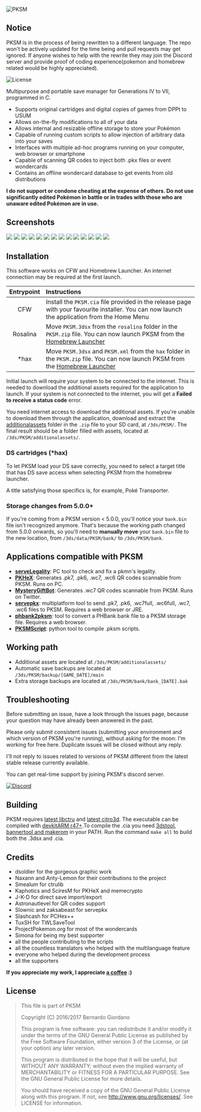 ![PKSM](https://raw.githubusercontent.com/BernardoGiordano/PKSM/master/assets/banner.png)

## Notice

PKSM is in the process of being rewritten to a different language. The repo won't be actively updated for the time being and pull requests may get ignored. If anyone wishes to help with the rewrite they may join the Discord server and provide proof of coding experience(pokemon and homebrew related would be highly appreciated).

![License](https://img.shields.io/badge/License-GPLv3-blue.svg)

Multipurpose and portable save manager for Generations IV to VII, programmed in C.

* Supports original cartridges and digital copies of games from DPPt to USUM
* Allows on-the-fly modifications to all of your data
* Allows internal and resizable offline storage to store your Pokémon
* Capable of running custom scripts to allow injection of arbitrary data into your saves
* Interfaces with multiple ad-hoc programs running on your computer, web browser or smartphone
* Capable of scanning QR codes to inject both .pkx files or event wondercards
* Contains an offline wondercard database to get events from old distributions

**I do not support or condone cheating at the expense of others. Do not use significantly edited Pokémon in battle or in trades with those who are unaware edited Pokémon are in use.**

## Screenshots

![](https://i.imgur.com/Rj3OwBZ.png) ![](https://i.imgur.com/Nl5z9Yx.png)
![](https://i.imgur.com/2Vt1dYE.png) ![](https://i.imgur.com/2Vt1dYE.png)
![](https://i.imgur.com/a355RYx.png) ![](https://i.imgur.com/EyTwxIc.png)
![](https://i.imgur.com/i3dLv54.png) ![](https://i.imgur.com/Oyr5zsF.png)
![](https://i.imgur.com/e9I6UoK.png) ![](https://i.imgur.com/8yYEfnX.png)
![](https://i.imgur.com/qVz2vba.png) ![](https://i.imgur.com/Wg1m4Ws.png)
![](https://i.imgur.com/8bPKwNe.png) ![](https://i.imgur.com/OdjkZwG.png)

## Installation

This software works on CFW and Homebrew Launcher. An internet connection may be required at the first launch.

| Entrypoint | Instructions |
| :--------: | :----------- |
| CFW | Install the `PKSM.cia` file provided in the release page with your favourite installer. You can now launch the application from the Home Menu |
| Rosalina | Move `PKSM.3dsx` from the `rosalina` folder in the `PKSM.zip` file. You can now launch PKSM from the [Homebrew Launcher](https://github.com/fincs/new-hbmenu) |
| *hax | Move `PKSM.3dsx` and `PKSM.xml` from the `hax` folder in the `PKSM.zip` file. You can now launch PKSM from the [Homebrew Launcher](https://github.com/fincs/new-hbmenu) |

Initial launch will require your system to be connected to the internet. This is needed to download the additional assets required for the application to launch. If your system is not connected to the internet, you will get a **Failed to receive a status code** error.

You need internet access to download the additional assets. If you're unable to download them through the application, download and extract the [additionalassets](https://github.com/dsoldier/PKResources/releases/download/final/additionalassets.zip) folder in the `.zip` file to your SD card, at `/3ds/PKSM/`. The final result should be a folder filled with assets, located at `/3ds/PKSM/additionalassets/`.

### DS cartridges (*hax)

To let PKSM load your DS save correctly, you need to select a target title that has DS save access when selecting PKSM from the homebrew launcher.

A title satisfying those specifics is, for example, Poké Transporter.

### Storage changes from 5.0.0+

If you're coming from a PKSM version < 5.0.0, you'll notice your `bank.bin` file isn't recognized anymore. That's because the working path changed from 5.0.0 onwards, so you'll need to **manually move** your `bank.bin` file to the new location, from `/3ds/data/PKSM/bank/` to `/3ds/PKSM/bank`. 

## Applications compatible with PKSM

* **[serveLegality](https://github.com/BernardoGiordano/PKSM-Tools)**: PC tool to check and fix a pkmn's legality.
* **[PKHeX](https://github.com/kwsch/PKHeX)**: Generates .pk7, .pk6, .wc7, .wc6 QR codes scannable from PKSM. Runs on PC.
* **[MysteryGiftBot](https://twitter.com/mysterygiftbot)**: Generates .wc7 QR codes scannable from PKSM. Runs on Twitter.
* **[servepkx](https://github.com/BernardoGiordano/PKSM-Tools)**: multiplatform tool to send .pk7, .pk6, .wc7full, .wc6full, .wc7, .wc6 files to PKSM. Requires a web browser or JRE.
* **[phbank2pksm](https://github.com/BernardoGiordano/PKSM-Tools)**: tool to convert a PHBank bank file to a PKSM storage file. Requires a web browser.
* **[PKSMScript](https://github.com/BernardoGiordano/PKSM-Tools/tree/master/PKSMScript)**: python tool to compile .pksm scripts.

## Working path

* Additional assets are located at `/3ds/PKSM/additionalassets/`
* Automatic save backups are located at `/3ds/PKSM/backup/[GAME_DATE]/main`
* Extra storage backups are located at `/3ds/PKSM/bank/bank_[DATE].bak`

## Troubleshooting

Before submitting an issue, have a look through the issues page, because your question may have already been answered in the past.

Please only submit consistent issues (submitting your environment and which version of PKSM you're running), without asking for the moon: I'm working for free here. Duplicate issues will be closed without any reply.

I'll not reply to issues related to versions of PKSM different from the latest stable release currently available.

You can get real-time support by joining PKSM's discord server.

[![Discord](https://discordapp.com/api/guilds/278222834633801728/widget.png?style=banner3&time-)](https://discord.gg/bGKEyfY)

## Building

PKSM requires [latest libctru](https://github.com/smealum/ctrulib) and [latest citro3d](https://github.com/fincs/citro3d). The executable can be compiled with [devkitARM r47+](https://sourceforge.net/projects/devkitpro/).To compile the .cia you need [3dstool](https://github.com/dnasdw/3dstool/releases), [bannertool and makerom](https://github.com/Steveice10/buildtools/tree/master/3ds) in your PATH. Run the command `make all` to build both the .3dsx and .cia.

## Credits

* dsoldier for the gorgeous graphic work
* Naxann and Anty-Lemon for their contributions to the project
* Smealum for ctrulib
* Kaphotics and SciresM for PKHeX and memecrypto
* J-K-D for direct save import/export
* Astronautlevel for QR codes support
* Slownic and zaksabeast for servepkx
* Slashcash for PCHex++
* TuxSH for TWLSaveTool
* ProjectPokemon.org for most of the wondercards
* Simona for being my best supporter
* all the people contributing to the scripts
* all the countless translators who helped with the multilanguage feature
* everyone who helped during the development process
* all the supporters

**If you appreciate my work, I appreciate [a coffee](https://www.patreon.com/bernardogiordano) :)** 

## License

> This file is part of PKSM
> 
> Copyright (C) 2016/2017 Bernardo Giordano
>
>    This program is free software: you can redistribute it and/or modify
>    it under the terms of the GNU General Public License as published by
>    the Free Software Foundation, either version 3 of the License, or
>    (at your option) any later version.
>
>    This program is distributed in the hope that it will be useful,
>    but WITHOUT ANY WARRANTY; without even the implied warranty of
>    MERCHANTABILITY or FITNESS FOR A PARTICULAR PURPOSE.  See the
>    GNU General Public License for more details.
>
>    You should have received a copy of the GNU General Public License
>    along with this program.  If not, see <http://www.gnu.org/licenses/>.
>    See LICENSE for information.
